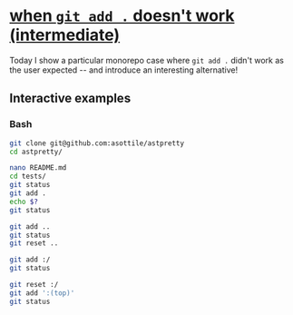 # [when `git add .` doesn't work (intermediate)](https://youtu.be/N0TFxl7A5Hw)

Today I show a particular monorepo case where `git add .` didn't work as the user expected -- and introduce an interesting alternative!

## Interactive examples

### Bash

```bash
git clone git@github.com:asottile/astpretty
cd astpretty/

nano README.md
cd tests/
git status
git add .
echo $?
git status

git add ..
git status
git reset ..

git add :/
git status

git reset :/
git add ':(top)'
git status
```
